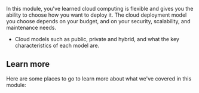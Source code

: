 In this module, you've learned cloud computing is flexible and gives you the ability to choose how you want to deploy it. The cloud deployment model you choose depends on your budget, and on your security, scalability, and maintenance needs.

* Cloud models such as public, private and hybrid, and what the key characteristics of each model are.

## Learn more

Here are some places to go to learn more about what we've covered in this module: